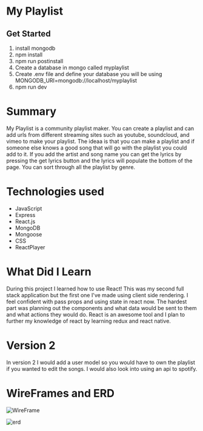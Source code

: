 # My Playlist

## Get Started
1. install mongodb
2. npm install
3. npm run postinstall
4. Create a database in mongo called myplaylist
5. Create .env file and define your database you will be using
 MONGODB_URI=mongodb://localhost/myplaylist
6. npm run dev


 

# Summary
My Playlist is a community playlist maker. You can create a playlist and can add urls from different streaming sites such as youtube, soundcloud, and vimeo to make your playlist. The ideaa is that you can make a playlist and if someone else knows a good song that will go with the playlist you could add to it. If you add the artist and song name you can get the lyrics by pressing the get lyrics button and the lyrics will populate the bottom of the page. You can sort through all the playlist by genre. 

# Technologies used
* JavaScript
* Express
* React.js
* MongoDB
* Mongoose
* CSS
* ReactPlayer



# What Did I Learn
During this project I learned how to use React! This was my second full stack application but the first one I've made using client side rendering. I feel confident with pass props and using state in react now. The hardest part was planning out the components and what data would be sent to them and what actions they would do. React is an awesome tool and I plan to further my knowledge of react by learning redux and react native.

# Version 2
In version 2 I would add a user model so you would have to own the playlist if you wanted to edit the songs. I would also look into using an api to spotify.


# WireFrames and ERD

![WireFrame](./images/wireframe.png)

![erd](./images/erd.png)

